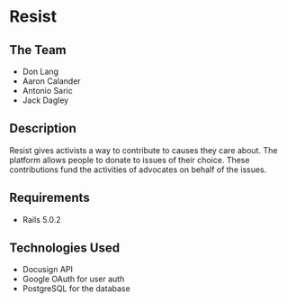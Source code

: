 # Resist

## The Team
* Don Lang
* Aaron Calander
* Antonio Saric
* Jack Dagley

## Description
Resist gives activists a way to contribute to causes they care about. The platform allows people to donate to issues of their choice. These contributions fund the activities of advocates on behalf of the issues.

## Requirements
* Rails 5.0.2

## Technologies Used
* Docusign API 
* Google OAuth for user auth
* PostgreSQL for the database
